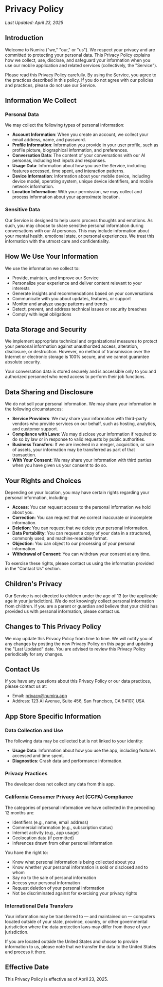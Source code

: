# Privacy Policy

*Last Updated: April 23, 2025*

## Introduction

Welcome to Numira ("we," "our," or "us"). We respect your privacy and are committed to protecting your personal data. This Privacy Policy explains how we collect, use, disclose, and safeguard your information when you use our mobile application and related services (collectively, the "Service").

Please read this Privacy Policy carefully. By using the Service, you agree to the practices described in this policy. If you do not agree with our policies and practices, please do not use our Service.

## Information We Collect

### Personal Data

We may collect the following types of personal information:

- **Account Information**: When you create an account, we collect your email address, name, and password.
- **Profile Information**: Information you provide in your user profile, such as profile picture, biographical information, and preferences.
- **Conversation Data**: The content of your conversations with our AI personas, including text inputs and responses.
- **Usage Data**: Information about how you use the Service, including features accessed, time spent, and interaction patterns.
- **Device Information**: Information about your mobile device, including device model, operating system, unique device identifiers, and mobile network information.
- **Location Information**: With your permission, we may collect and process information about your approximate location.

### Sensitive Data

Our Service is designed to help users process thoughts and emotions. As such, you may choose to share sensitive personal information during conversations with our AI personas. This may include information about your mental health, emotional state, or personal experiences. We treat this information with the utmost care and confidentiality.

## How We Use Your Information

We use the information we collect to:

- Provide, maintain, and improve our Service
- Personalize your experience and deliver content relevant to your interests
- Generate insights and recommendations based on your conversations
- Communicate with you about updates, features, or support
- Monitor and analyze usage patterns and trends
- Detect, prevent, and address technical issues or security breaches
- Comply with legal obligations

## Data Storage and Security

We implement appropriate technical and organizational measures to protect your personal information against unauthorized access, alteration, disclosure, or destruction. However, no method of transmission over the Internet or electronic storage is 100% secure, and we cannot guarantee absolute security.

Your conversation data is stored securely and is accessible only to you and authorized personnel who need access to perform their job functions.

## Data Sharing and Disclosure

We do not sell your personal information. We may share your information in the following circumstances:

- **Service Providers**: We may share your information with third-party vendors who provide services on our behalf, such as hosting, analytics, and customer support.
- **Compliance with Laws**: We may disclose your information if required to do so by law or in response to valid requests by public authorities.
- **Business Transfers**: If we are involved in a merger, acquisition, or sale of assets, your information may be transferred as part of that transaction.
- **With Your Consent**: We may share your information with third parties when you have given us your consent to do so.

## Your Rights and Choices

Depending on your location, you may have certain rights regarding your personal information, including:

- **Access**: You can request access to the personal information we hold about you.
- **Correction**: You can request that we correct inaccurate or incomplete information.
- **Deletion**: You can request that we delete your personal information.
- **Data Portability**: You can request a copy of your data in a structured, commonly used, and machine-readable format.
- **Objection**: You can object to our processing of your personal information.
- **Withdrawal of Consent**: You can withdraw your consent at any time.

To exercise these rights, please contact us using the information provided in the "Contact Us" section.

## Children's Privacy

Our Service is not directed to children under the age of 13 (or the applicable age in your jurisdiction). We do not knowingly collect personal information from children. If you are a parent or guardian and believe that your child has provided us with personal information, please contact us.

## Changes to This Privacy Policy

We may update this Privacy Policy from time to time. We will notify you of any changes by posting the new Privacy Policy on this page and updating the "Last Updated" date. You are advised to review this Privacy Policy periodically for any changes.

## Contact Us

If you have any questions about this Privacy Policy or our data practices, please contact us at:

- Email: privacy@numira.app
- Address: 123 AI Avenue, Suite 456, San Francisco, CA 94107, USA

## App Store Specific Information

### Data Collection and Use

The following data may be collected but is not linked to your identity:

- **Usage Data**: Information about how you use the app, including features accessed and time spent.
- **Diagnostics**: Crash data and performance information.

### Privacy Practices

The developer does not collect any data from this app.

### California Consumer Privacy Act (CCPA) Compliance

The categories of personal information we have collected in the preceding 12 months are:
- Identifiers (e.g., name, email address)
- Commercial information (e.g., subscription status)
- Internet activity (e.g., app usage)
- Geolocation data (if permitted)
- Inferences drawn from other personal information

You have the right to:
- Know what personal information is being collected about you
- Know whether your personal information is sold or disclosed and to whom
- Say no to the sale of personal information
- Access your personal information
- Request deletion of your personal information
- Not be discriminated against for exercising your privacy rights

### International Data Transfers

Your information may be transferred to — and maintained on — computers located outside of your state, province, country, or other governmental jurisdiction where the data protection laws may differ from those of your jurisdiction.

If you are located outside the United States and choose to provide information to us, please note that we transfer the data to the United States and process it there.

## Effective Date

This Privacy Policy is effective as of April 23, 2025.
